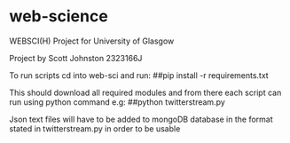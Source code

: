# web-science
WEBSCI(H) Project for University of Glasgow

Project by Scott Johnston 2323166J

To run scripts cd into web-sci and run:
##pip install -r requirements.txt

This should download all required modules and from there each script can run using python command e.g:
##python twitterstream.py

Json text files will have to be added to mongoDB database in the format stated in twitterstream.py in order to be usable
